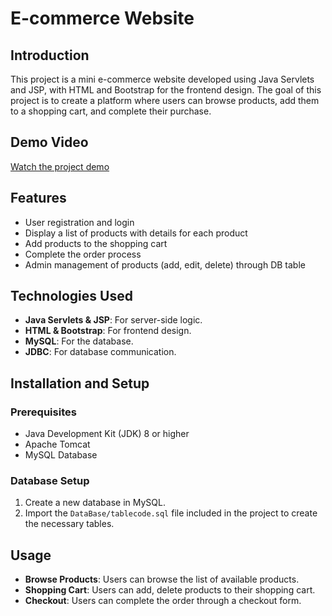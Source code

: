 # E-commerce Website

## Introduction

This project is a mini e-commerce website developed using Java Servlets and JSP,
with HTML and Bootstrap for the frontend design. The goal of this project is to create
a platform where users can browse products, add them to a shopping cart, and complete their purchase.

## Demo Video
[Watch the project demo](https://drive.google.com/file/d/1YtiuO8Ax8DXmw_ljtWlDy43xsis3RrL2/view)

## Features

- User registration and login
- Display a list of products with details for each product
- Add products to the shopping cart
- Complete the order process
- Admin management of products (add, edit, delete) through DB table

## Technologies Used

- **Java Servlets & JSP**: For server-side logic.
- **HTML & Bootstrap**: For frontend design.
- **MySQL**: For the database.
- **JDBC**: For database communication.

## Installation and Setup

### Prerequisites

- Java Development Kit (JDK) 8 or higher
- Apache Tomcat
- MySQL Database

### Database Setup

1. Create a new database in MySQL.
2. Import the `DataBase/tablecode.sql` file included in the project to create the necessary tables.

## Usage

- **Browse Products**: Users can browse the list of available products.
- **Shopping Cart**: Users can add, delete products to their shopping cart.
- **Checkout**: Users can complete the order through a checkout form.
